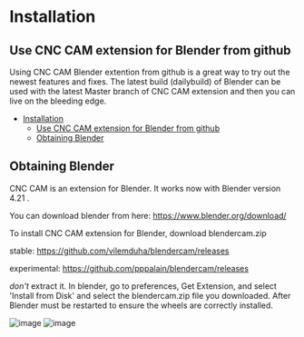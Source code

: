 # Installation

## Use CNC CAM extension for Blender from github 

Using CNC CAM Blender extention from github is a great way to try out the newest features and fixes.  The latest build (dailybuild) of Blender can be used with the latest Master branch of CNC CAM extension and then you can live on the bleeding edge.

- [Installation](#installation)
  - [Use CNC CAM extension for Blender from github](#use-cnc-cam-extension-for-blender-from-github)
  - [Obtaining Blender](#obtaining-blender)

## Obtaining Blender
CNC CAM is an extension for Blender. It works now with Blender version 4.21 .

You can download blender from here:
https://www.blender.org/download/

To install CNC CAM extension for Blender, download blendercam.zip 

stable: https://github.com/vilemduha/blendercam/releases

experimental: https://github.com/pppalain/blendercam/releases

*don't* extract it. In blender, go to preferences, Get Extension, and select 'Install from Disk' and select the blendercam.zip file you downloaded.  After Blender must be restarted to ensure the wheels are correctly installed.

![image](https://github.com/user-attachments/assets/7776b3dd-2411-4348-b4d7-b0262f683f90)
![image](https://github.com/user-attachments/assets/1bec6168-5b57-48c4-afe7-310664fa979d)

